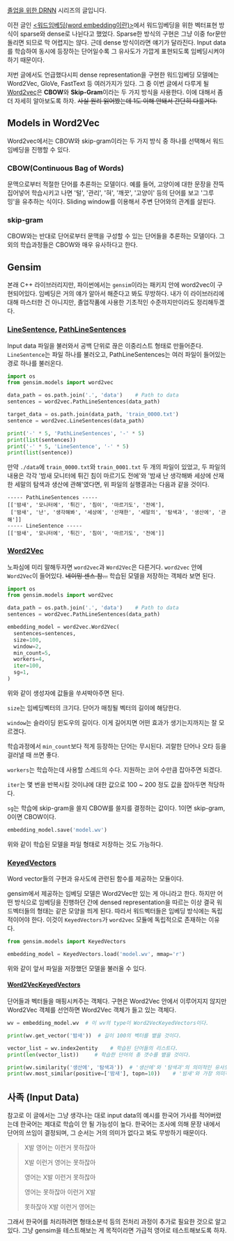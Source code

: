 [졸업을 위한 DRNN](https://enhanced.kr/postviewer/1551) 시리즈의 글입니다.

이전 글인 [<워드임베딩(word embedding이란)>](https://enhanced.kr/postviewer/2216)에서 워드임베딩을 위한 벡터표현 방식이 sparse와 dense로 나뉜다고 했었다. Sparse한 방식의 구현은 그냥 이중 for문만 돌리면 되므로 막 어렵지는 않다. 근데 dense 방식이라면 얘기가 달라진다. Input data를 학습하여 동시에 등장하는 단어일수록 그 유사도가 가깝게 표현되도록 임베딩시켜야 하기 때문이다.

저번 글에서도 언급했다시피 dense representation을 구현한 워드임베딩 모델에는 Word2Vec, GloVe, FastText 등 여러가지가 있다. 그 중 이번 글에서 다루게 될 [Word2vec](https://en.wikipedia.org/wiki/Word2vec)은 **CBOW**와 **Skip-Gram**이라는 두 가지 방식을 사용한다. 이에 대해서 좀 더 자세히 알아보도록 하자. ~~사실 원리 읽어봤는데 1도 이해 안돼서 간단히 다룰거다.~~



## Models in Word2Vec

Word2vec에서는 CBOW와 skip-gram이라는 두 가지 방식 중 하나를 선택해서 워드임베딩을 진행할 수 있다.

### CBOW(Continuous Bag of Words)

문맥으로부터 적절한 단어를 추론하는 모델이다. 예를 들어, 고양이에 대한 문장을 잔뜩 집어넣어 학습시키고 나면 '털', '관리', '혀', '깨끗', '고양이' 등의 단어를 보고 '그루밍'을 유추하는 식이다. Sliding window를 이용해서 주변 단어와의 관계를 살핀다. 

### skip-gram

CBOW와는 반대로 단어로부터 문맥을 구성할 수 있는 단어들을 추론하는 모델이다. 그 외의 학습과정들은 CBOW와 매우 유사하다고 한다.



## Gensim

본래 C++ 라이브러리지만, 파이썬에서는 `gensim`이라는 패키지 안에 word2vec이 구현되어있다. 임베딩은 거의 얘가 알아서 해준다고 봐도 무방하다. 내가 이 라이브러리에 대해 마스터한 건 아니지만, 졸업작품에 사용한 기초적인 수준까지만이라도 정리해두겠다.

### [LineSentence](https://radimrehurek.com/gensim/models/word2vec.html#gensim.models.word2vec.LineSentence), [PathLineSentences](https://radimrehurek.com/gensim/models/word2vec.html#gensim.models.word2vec.PathLineSentences)

Input data 파일을 불러와서 공백 단위로 끊은 이중리스트 형태로 만들어준다. `LineSentence`는 파일 하나를 불러오고, PathLineSentences는 여러 파일이 들어있는 경로 하나를 불러온다.

```python
import os
from gensim.models import word2vec

data_path = os.path.join('.', 'data')	 # Path to data
sentences = word2vec.PathLineSentences(data_path)

target_data = os.path.join(data_path, 'train_0000.txt')
sentence = word2vec.LineSentences(data_path)

print('-' * 5, 'PathLineSentences', '-' * 5)
print(list(sentences))
print('-' * 5, 'LineSentence', '-' * 5)
print(list(sentence))
```

만약 `./data`에 `train_0000.txt`와 `train_0001.txt` 두 개의 파일이 있었고, 두 파일의 내용은 각각 '밤새 모니터에 튀긴 침이 마르기도 전에'와 '밤새 난 생각해봐 세상에 산재한 세말의 탐색과 생산에 관해'였다면, 위 파일의 실행결과는 다음과 같을 것이다.

```
----- PathLineSentences -----
[['밤새', '모니터에', '튀긴', '침이', '마르기도', '전에'],
 ['밤새', '난', '생각해봐', '세상에', '산재한', '세말의', '탐색과', '생산에', '관해']]
----- LineSentence -----
[['밤새', '모니터에', '튀긴', '침이', '마르기도', '전에']]
```

### [Word2Vec](https://radimrehurek.com/gensim/models/word2vec.html#gensim.models.word2vec.Word2Vec)

노파심에 미리 말해두자면 `word2vec`과 `Word2Vec`은 다른거다. `word2vec` 안에 `Word2Vec`이 들어있다. ~~네이밍 센스 참...~~ 학습된 모델을 저장하는 객체라 보면 된다.

```python
import os
from gensim.models import word2vec

data_path = os.path.join('.', 'data')	 # Path to data
sentences = word2vec.PathLineSentences(data_path)

embedding_model = word2vec.Word2Vec(
  sentences=sentences,
  size=100,
  window=2,
  min_count=5,
  workers=4,
  iter=100,
  sg=1,
)
```

위와 같이 생성자에 값들을 쑤셔박아주면 된다. 

`size`는 임베딩벡터의 크기다. 단어가 매칭될 벡터의 길이에 해당한다.

`window`는 슬라이딩 윈도우의 길이다. 이게 길어지면 어떤 효과가 생기는지까지는 잘 모르겠다.

학습과정에서 `min_count`보다 적게 등장하는 단어는 무시된다. 괴랄한 단어나 오타 등을 걸러낼 때 쓰면 좋다.

`workers`는 학습하는데 사용할 스레드의 수다. 지원하는 코어 수만큼 잡아주면 되겠다.

`iter`는 몇 번을 반복시킬 것이냐에 대한 값으로 100 ~ 200 정도 값을 잡아두면 적당하다.

`sg`는 학습에 skip-gram을 쓸지 CBOW를 쓸지를 결정하는 값이다. 1이면 skip-gram, 0이면 CBOW이다.

```python
embedding_model.save('model.wv')
```

위와 같이 학습된 모델을 파일 형태로 저장하는 것도 가능하다.

### [KeyedVectors](https://radimrehurek.com/gensim/models/keyedvectors.html)

Word vector들의 구현과 유사도에 관련된 함수를 제공하는 모듈이다.

gensim에서 제공하는 임베딩 모델은 Word2Vec만 있는 게 아니라고 한다. 하지만 어떤 방식으로 임베딩을 진행하던 간에 densed representation을 따르는 이상 결국 워드벡터들의 형태는 같은 모양을 띄게 된다. 따라서 워드벡터들은 임베딩 방식에는 독립적이어야 한다. 이것이 `KeyedVectors`가 `word2vec` 모듈에 독립적으로 존재하는 이유다.

```python
from gensim.models import KeyedVectors

embedding_model = KeyedVectors.load('model.wv', mmap='r')
```

위와 같이 앞서 파일을 저장했던 모델을 불러올 수 있다.

#### [Word2VecKeyedVectors](https://radimrehurek.com/gensim/models/keyedvectors.html#gensim.models.keyedvectors.Word2VecKeyedVectors)

단어들과 벡터들을 매핑시켜주는 객체다. 구현은 Word2Vec 안에서 이루어지지 않지만 Word2Vec 객체를 선언하면 Word2Vec 객체가 들고 있는 객체다.

```python
wv = embedding_model.wv  # 이 wv의 type이 Word2VecKeyedVectors이다.

print(wv.get_vector('밤새'))	# 길이 100의 벡터를 뱉을 것이다.

vector_list = wv.index2entity	 # 학습된 단어들의 리스트다.
print(len(vector_list))		# 학습한 단어의 총 갯수를 뱉을 것이다.

print(wv.similarity('생산에', '탐색과'))	# '생산에'와 '탐색과'의 의미적인 유사도를 출력한다. 
print(wv.most_similar(positive=['밤새'], topn=10))	# '밤새'와 가장 의미적인 유사도가 높은 상위 10개의 단어를 출력한다.
```



## 사족 (Input Data)

참고로 이 글에서는 그냥 생각나는 대로 input data의 예시를 한국어 가사를 적어버렸는데 한국어는 제대로 학습이 안 될 가능성이 높다. 한국어는 조사에 의해 문장 내에서 단어의 쓰임이 결정되며, 그 순서는 거의 의미가 없다고 봐도 무방하기 때문이다.

> X발 영어는 이런거 못하잖아
>
> X발 이런거 영어는 못하잖아
>
> 영어는 X발 이런거 못하잖아
>
> 영어는 못하잖아 이런거 X발
>
> 못하잖아 X발 이런거 영어는

그래서 한국어를 처리하려면 형태소분석 등의 전처리 과정이 추가로 필요한 것으로 알고 있다. 그냥 gensim을 테스트해보는 게 목적이라면 가급적 영어로 테스트해보도록 하자.
